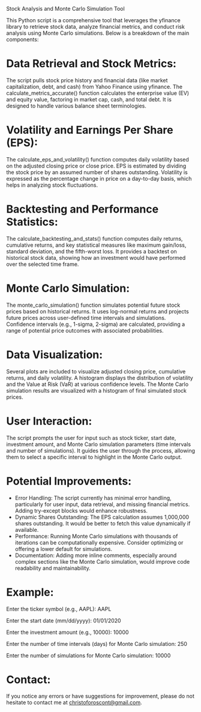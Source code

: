 Stock Analysis and Monte Carlo Simulation Tool

This Python script is a comprehensive tool that leverages the yfinance library to retrieve stock data, analyze financial metrics, and conduct risk analysis using Monte Carlo simulations. Below is a breakdown of the main components:

# Data Retrieval and Stock Metrics:

The script pulls stock price history and financial data (like market capitalization, debt, and cash) from Yahoo Finance using yfinance. The calculate_metrics_accurate() function calculates the enterprise value (EV) and equity value, factoring in market cap, cash, and total debt. It is designed to handle various balance sheet terminologies.

# Volatility and Earnings Per Share (EPS):

The calculate_eps_and_volatility() function computes daily volatility based on the adjusted closing price or close price. EPS is estimated by dividing the stock price by an assumed number of shares outstanding. Volatility is expressed as the percentage change in price on a day-to-day basis, which helps in analyzing stock fluctuations.

# Backtesting and Performance Statistics:

The calculate_backtesting_and_stats() function computes daily returns, cumulative returns, and key statistical measures like maximum gain/loss, standard deviation, and the fifth-worst loss. It provides a backtest on historical stock data, showing how an investment would have performed over the selected time frame.

# Monte Carlo Simulation:

The monte_carlo_simulation() function simulates potential future stock prices based on historical returns. It uses log-normal returns and projects future prices across user-defined time intervals and simulations. Confidence intervals (e.g., 1-sigma, 2-sigma) are calculated, providing a range of potential price outcomes with associated probabilities.

# Data Visualization:

Several plots are included to visualize adjusted closing price, cumulative returns, and daily volatility. A histogram displays the distribution of volatility and the Value at Risk (VaR) at various confidence levels. The Monte Carlo simulation results are visualized with a histogram of final simulated stock prices.

# User Interaction:

The script prompts the user for input such as stock ticker, start date, investment amount, and Monte Carlo simulation parameters (time intervals and number of simulations). It guides the user through the process, allowing them to select a specific interval to highlight in the Monte Carlo output.

# Potential Improvements:

- Error Handling: The script currently has minimal error handling, particularly for user input, data retrieval, and missing financial metrics. Adding try-except blocks would enhance robustness.
- Dynamic Shares Outstanding: The EPS calculation assumes 1,000,000 shares outstanding. It would be better to fetch this value dynamically if available.
- Performance: Running Monte Carlo simulations with thousands of iterations can be computationally expensive. Consider optimizing or offering a lower default for simulations.
- Documentation: Adding more inline comments, especially around complex sections like the Monte Carlo simulation, would improve code readability and maintainability.

# Example:

Enter the ticker symbol (e.g., AAPL): AAPL 

Enter the start date (mm/dd/yyyy): 01/01/2020 

Enter the investment amount (e.g., 10000): 10000 

Enter the number of time intervals (days) for Monte Carlo simulation: 250 

Enter the number of simulations for Monte Carlo simulation: 10000 

# Contact:

If you notice any errors or have suggestions for improvement, please do not hesitate to contact me at christoforoscont@gmail.com.


